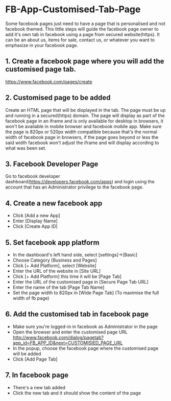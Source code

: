 # FB-App-Customised-Tab-Page

Some facebook pages just need to have a page that is personalised and not facebook themed. This little steps will guide the facebook page owner to add it's own tab in facebook using a page from secured website(https). It can be an about us, items for sale, contact us, or whatever you want to emphasize in your facebook page.


## 1. Create a facebook page where you will add the customised page tab. 
https://www.facebook.com/pages/create

## 2. Customised page to be added
Create an HTML page that will be displayed in the tab. The page must be up and running in a secured(https) domain.
The page will display as part of the facebook page in an iframe and is only available for desktop in browsers, it won't be available in mobile browser and facebook mobile app. Make sure the page is 820px or 520px width compatible because that's the normal width of facebook page in browsers, if the page goes beyond or less the said width facebook won't adjust the iframe and will display according to what was been set.

## 3. Facebook Developer Page
Go to facebook developer dashboard(https://developers.facebook.com/apps) and login using the account that has an Administrator privilege to the facebook page.

## 4. Create a new facebook app
- Click [Add a new App]
- Enter [Display Name]
- Click [Create App ID]

## 5. Set facebook app platform
- In the dashboard's left hand side, select [settings]->[Basic]
- Choose Category [Business and Pages]
- Click [+ Add Platform], select [Website]
- Enter the URL of the website in [Site URL]
- Click [+ Add Platform] this time it will be [Page Tab] 
- Enter the URL of the customised page in [Secure Page Tab URL] 
- Enter the name of the tab [Page Tab Name]
- Set the page width to 820px in [Wide Page Tab] (To maximise the full width of fb page) 

## 6. Add the customised tab in facebook page
- Make sure you're logged-in in facebook as Administrator in the page
- Open the browser and enter the customised page URL 
http://www.facebook.com/dialog/pagetab?app_id=FB_APP_ID&next=CUSTOMISIED_PAGE_URL
- In the popup, choose the facebook page where the customised page will be added
- Click [Add Page Tab]

## 7. In facebook page
- There's a new tab added
- Click the new tab and it should show the content of the page

